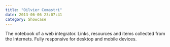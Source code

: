 ```yaml
---
title: "Oilvier Comastri"
date: 2013-06-06 23:07:41
category: Showcase
---
```


The notebook of a web integrator. Links, resources and items collected from the Internets. Fully responsive for desktop and mobile devices.

